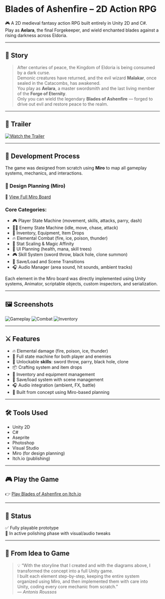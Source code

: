 # Blades of Ashenfire – 2D Action RPG

🎮 A 2D medieval fantasy action RPG built entirely in Unity 2D and C#.  
Play as **Aelara**, the final Forgekeeper, and wield enchanted blades against a rising darkness across Eldoria.

---

## 📜 Story

> After centuries of peace, the Kingdom of Eldoria is being consumed by a dark curse.  
Demonic creatures have returned, and the evil wizard **Malakar**, once sealed in the Catacombs, has awakened.  
You play as **Aelara**, a master swordsmith and the last living member of the **Forge of Eternity**.  
Only you can wield the legendary **Blades of Ashenfire** — forged to drive out evil and restore peace to the realm.

---

## 🎥 Trailer

[![Watch the Trailer](https://img.youtube.com/vi/bPJu3oj72P8/hqdefault.jpg)](https://www.youtube.com/watch?v=bPJu3oj72P8)

---

## 🧠 Development Process

The game was designed from scratch using **Miro** to map all gameplay systems, mechanics, and interactions.

### 📌 Design Planning (Miro)
🔗 [View Full Miro Board](https://miro.com/app/board/uXjVLNVe_G4=/?share_link_id=689210783040)


### Core Categories:
- 🎮 Player State Machine (movement, skills, attacks, parry, dash)
- 🧙‍♂️ Enemy State Machine (idle, move, chase, attack)
- 🧰 Inventory, Equipment, Item Drops
- 🔥 Elemental Combat (fire, ice, poison, thunder)
- 🧪 Stat Scaling & Magic Affinity
- 🎨 UI Planning (health, mana, skill trees)
- 🎮 Skill System (sword throw, black hole, clone summon)
- 💾 Save/Load and Scene Transitions
- 🎧 Audio Manager (area sound, hit sounds, ambient tracks)

Each element in the Miro board was directly implemented using Unity systems, Animator, scriptable objects, custom inspectors, and serialization.

---

## 🖼️ Screenshots

![Gameplay](https://img.itch.zone/aW1hZ2UvMzY3MDA0Ni8yMTgzOTE0Ni5wbmc=/original/z4wq%2FQ.png)
![Combat](https://img.itch.zone/aW1hZ2UvMzY3MDA0Ni8yMTgzOTE0NS5wbmc=/original/08Vii8.png)
![Inventory](https://img.itch.zone/aW1hZ2UvMzY3MDA0Ni8yMTgzOTE1Mi5wbmc=/original/EmjjuM.png)

---

## ⚔️ Features

- 🔥 Elemental damage (fire, poison, ice, thunder)
- 🧠 Full state machine for both player and enemies
- 🧙 Unlockable **skills**: sword throw, parry, black hole, clone
- 📦 Crafting system and item drops
- 🧰 Inventory and equipment management
- 💾 Save/load system with scene management
- 🎧 Audio integration (ambient, FX, battle)
- 📜 Built from concept using Miro-based planning

---

## 🛠️ Tools Used

- Unity 2D
- C#
- Aseprite
- Photoshop
- Visual Studio
- Miro (for design planning)
- Itch.io (publishing)

---

## 🎮 Play the Game

👉 [Play Blades of Ashenfire on Itch.io](https://ohestisgames.itch.io/blades-of-ashenfire-demo)

---

## 📂 Status

✅ Fully playable prototype  
🔧 In active polishing phase with visual/audio tweaks

---

## 🧠 From Idea to Game

> 💡 “With the storyline that I created and with the diagrams above, I transformed the concept into a full Unity game.  
I built each element step-by-step, keeping the entire system organized using Miro, and then implemented them with care into Unity, coding every core mechanic from scratch.”  
— *Antonis Roussos*
